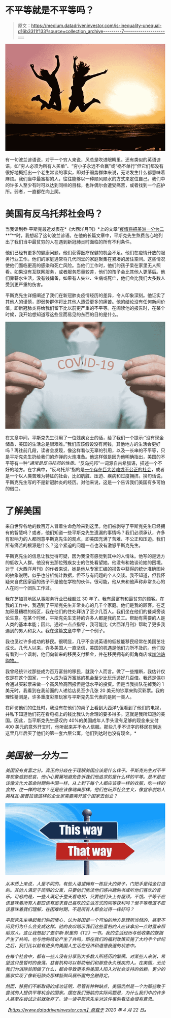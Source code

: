 # 不平等就是不平等吗？

> 原文：<https://medium.datadriveninvestor.com/is-inequality-unequal-d16b3311f133?source=collection_archive---------7----------------------->

![](img/c1907e7b9f1cead925021a2441bae418.png)

有一句波兰谚语说，对于一个穷人来说，风总是吹进眼睛里。还有类似的英语谚语，如“穷人必须为所有人买单”、“穷小子永远不会赢”或“祸不单行”但它们都没有很好地概括出一个老生常谈的事实，即对于弱势群体来说，无论发生什么都意味着麻烦。我们当中最富裕的人，往往能够以一种顺风顺水的方式来定位自己。我们中的许多人至少有时可以达到同样的目标，也许偶尔会遭受痛苦，或者找到一个庇护所。弱者，一直都在向上爬。

# 美国有反乌托邦社会吗？

当我读到乔·平斯克最近发表在*《大西洋月刊》*上的文章“[疫情将把美洲一分为二](https://www.theatlantic.com/family/archive/2020/04/two-pandemics-us-coronavirus-inequality/609622/)**”**时，我想起了这句波兰谚语。在他的长篇文章中，平斯克先生煞费苦心地列出了我们当中最贫穷的人在遇到新冠肺炎时面临的所有不利条件。

他们已经有更多的健康问题，他们获得医疗保健的机会不足。他们在疫情开放的服务行业工作。他们的家庭通常将几代同堂的家庭聚集在紧凑的居住空间。这些情况使他们面临更高的感染和死亡风险。当他们工作时，他们的孩子呆在家里无人照看。如果没有互联网服务，或者服务质量较差，他们的孩子会比其他人更落后。他们靠薪水生活，没有钱储备，如果有人失业、生病或死亡，他们会比我们大多数人受到更严重的伤害。

平斯克先生详细阐述了我们在新冠肺炎疫情经历的差异，令人印象深刻。他证实了其他人的谨慎，即弱势群体将比其他人遭受更多的痛苦。他的结论没有任何新闻价值，即新冠肺炎将给我们留下比以前更严重的不平等。在阅读他的报告时，在某个时候，我开始想知道写这些显而易见的东西的目的是什么。

![](img/ad58e850002028439e7b6f68b30ca917.png)

在文章中间，平斯克先生引用了一位残疾女士的话，给了我们一个提示:“没有现金储备，美国的生活总是很艰难。”我们应该假设没有闲钱，其他地方的生活会更好吗？再往前几段，读者会发现，像这样看似无辜的引用，以及一长串的不平等，只是平斯克先生扔给我们的炸弹的火炮准备。他这样做是因为他明确指出，美国的不平等有一种“*通常是反乌托邦的性质。*“反乌托邦”一词源自古希腊语，描述一个不好的地方。在字典中，“反乌托邦”指的是[一个存在巨大苦难或不公正的社会](https://www.lexico.com/en/definition/dystopian)，或者是一个以人类苦难为特征的社会，比如肮脏、压迫、疾病和过度拥挤。换句话说，平斯克先生写的不是新冠肺炎的经历。对他来说，这是一个告诉我们美国有多可怕的借口。

# 了解美国

来自世界各地的数百万人冒着生命危险来到这里。他们被剥夺了平斯克先生已经拥有的智慧吗？或者，他们知道一些平斯克先生遗漏的事情吗？我们必须承认，许多有影响力的人都同意平斯克先生的观点，即美国充满了苦难、不公正和压迫。我们所有痛苦的根源是什么？这个紧迫的问题一点也没有激怒平斯克先生。

平斯克先生的信息让我觉得可疑，因为我没有感觉到其中的人情味。他写的是远方的低收入人群。他没有去那位残疾女士的住处看望她。他没有和她谈论她的困境。对于《大西洋月刊》的作者来说，她是他从专家汇编的报告中获得的统计准确图片的抽象说明，似乎也分析统计数据，但不与有问题的个人交谈。我不知道，但我怀疑来自贫困家庭的孩子不是他在学校的伙伴。很可能，他从未和他声称非常关心的人在同一个团队工作过。

我在芝加哥地区从事服务行业已经超过 30 年了。我有最富有和最贫穷的顾客。在我的工作中，我遇到了平斯克先生非常关心的几千个家庭。他们是我的顾客。在芝加哥最糟糕的街区，我在他们的住处拜访了至少几百人。我们坐在他们的餐桌旁谈论生意。在某个时候，平斯克先生支持的许多人都是我的员工。帮助有需要的人是人类的基本本能；因此，通过一点点指导，我可能比《大西洋月刊》帮助了更多我遇到的男人和女人。我在这篇[文章](https://medium.com/datadriveninvestor/cash-is-king-more-potent-than-we-think-98f422843a7a?source=friends_link&sk=728b7e57c895b1c7342325206bc2b7b5)中举了一个例子。

我也见过许多成功的移民。很明显，几乎不会说英语的低技能移民经常在美国茁壮成长。几代人以来，许多美国人一直坚信，美国的机遇是他们力所不及的。他们没有看到一个讽刺，他们向新来的移民支付租金，并在移民拥有的街角商店或[加油站购物。](https://www.datadriveninvestor.com/glossary/gas/)

我曾经统计过那些成为百万富翁的移民，就我个人而言。做了一些推断，我估计仅仅是在这个国家，一个人成为百万富翁的机会至少比玩乐透好几百倍。我还是偶尔会通过买彩票来做一个高风险高回报但是低水平的投资。但是当我排队花掉我的 1 美元时，我看到在我前面的人递给店员至少几张 20 美元的钞票来购买彩票。我的理性猜测是，许多重度彩票玩家与平斯克先生代表的是同一类人。

在拜访他们的住处时，我没有在他们的桌子上看到大西洋*,但看到了他们的电视，并私下知道他们花在看电视上的钱比我认为合理的要多得多。这就是我所知道的美国。因此，当平斯克先生感叹约 40%的美国成年人手头没有足够的现金来支付 400 美元的意外开支时，他听起来并不令人信服。那些几乎不识字的移民在到达这里几年后买了他们的第一套六层公寓，他们到达时也没有现金。*

# *美国被一分为二*

*美国没有贫富之分。真正的分歧在于理解美国应该是什么样子。平斯克先生对不平等现象感到悲哀，他小心翼翼地避免告诉我们他追求的是什么样的平等。是不是应该像文化大革命时期的中国一样，从上到下每个人都应该穿一样的衣服，吃一样的食物，住一样的地方？还是应该像瑞典那样，他们在玩弄社会主义，像宜家创始人英格瓦·康普拉德这样的企业家需要离开这个国家去创业？*

*![](img/c612986226afbc36c7dab8b8cabc5ab1.png)*

*从本质上来说，人是不同的。有些人渴望拥有一栋巨大的房子，门把手是纯金打造的。其他人满足于简陋的公寓，只要他们能读他们感兴趣的书或听他们喜欢的音乐。可悲的是，一些人满足于整天看电视，只要他们头上有屋顶，不饿。平等不应该意味着所有人都应该有追求自己喜欢的生活方式的同等权利吗？但平等难道不应该意味着我们理解，在困难时期，不是所有人都会过得一样好吗？*

*平斯克先生唤起我们的同情心，认为美国是一个可怕的地方是理所当然的，甚至不问我们为什么会变成这样。他的哀叹暗示我们这些富裕的人应该拿出一点财富来帮助穷人。这让我想起了查尔斯·默里的《T2》一书。我的生活经历与他收集的数据产生了共鸣，也与他的结论产生了共鸣，即在我们的福利政策实施了大约半个世纪之后，我们比以前有更多的美国人生活在经济和道德衰退的状态中。*

*在每个社会中，都有一些人没有分享到大多数人所经历的繁荣。对某些人来说，希望这只是暂时的衰落。慈善机构可以帮助他们和那些永久残疾的人。在美国，无论我们为消除贫困做了什么，都会导致更多的美国人陷入对社会支持的依赖。更少的国家实现了像新冠肺炎那样抵御风暴所需的金融稳定。*

*然而，移民们不断取得的成功证明，尽管有种种缺点，美国仍然是一个为那些敢于尝试的人提供平等机会的国家。摆在我们面前的实际问题是，为什么我们中的许多人甚至在尝试之前就放弃了。读一读平斯克先生对这件事的看法会很有意思。*

*【https://www.datadriveninvestor.com】原载于 2020 年 4 月 22 日[](https://www.datadriveninvestor.com/2020/04/22/is-inequality-unequal/)**。***